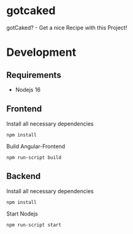 # gotcaked
gotCaked? - Get a nice Recipe with this Project!

# Development
## Requirements
- Nodejs 16
## Frontend 
Install all necessary dependencies
````
npm install
````
Build Angular-Frontend
````
npm run-script build
````
## Backend
Install all necessary dependencies
````
npm install
````
Start Nodejs
````
npm run-script start
````
